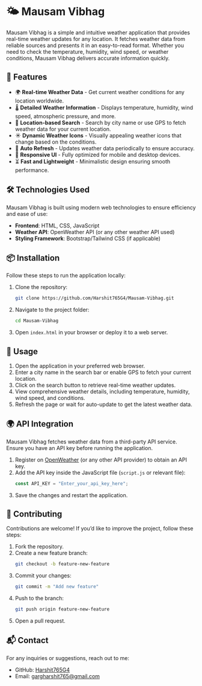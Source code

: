 # 🌤️ Mausam Vibhag

Mausam Vibhag is a simple and intuitive weather application that provides real-time weather updates for any location. It fetches weather data from reliable sources and presents it in an easy-to-read format. Whether you need to check the temperature, humidity, wind speed, or weather conditions, Mausam Vibhag delivers accurate information quickly.

## 🚀 Features

- 🌍 **Real-time Weather Data** - Get current weather conditions for any location worldwide.
- 🌡️ **Detailed Weather Information** - Displays temperature, humidity, wind speed, atmospheric pressure, and more.
- 📍 **Location-based Search** - Search by city name or use GPS to fetch weather data for your current location.
- ☀️ **Dynamic Weather Icons** - Visually appealing weather icons that change based on the conditions.
- 🔄 **Auto Refresh** - Updates weather data periodically to ensure accuracy.
- 🎨 **Responsive UI** - Fully optimized for mobile and desktop devices.
- ⏳ **Fast and Lightweight** - Minimalistic design ensuring smooth performance.

## 🛠️ Technologies Used

Mausam Vibhag is built using modern web technologies to ensure efficiency and ease of use:

- **Frontend**: HTML, CSS, JavaScript
- **Weather API**: OpenWeather API (or any other weather API used)
- **Styling Framework**: Bootstrap/Tailwind CSS (if applicable)

## 📦 Installation

Follow these steps to run the application locally:

1. Clone the repository:
   ```sh
   git clone https://github.com/Harshit765G4/Mausam-Vibhag.git
   ```
2. Navigate to the project folder:
   ```sh
   cd Mausam-Vibhag
   ```
3. Open `index.html` in your browser or deploy it to a web server.

## 🔧 Usage

1. Open the application in your preferred web browser.
2. Enter a city name in the search bar or enable GPS to fetch your current location.
3. Click on the search button to retrieve real-time weather updates.
4. View comprehensive weather details, including temperature, humidity, wind speed, and conditions.
5. Refresh the page or wait for auto-update to get the latest weather data.

## 🌍 API Integration

Mausam Vibhag fetches weather data from a third-party API service. Ensure you have an API key before running the application.

1. Register on [OpenWeather](https://openweathermap.org/) (or any other API provider) to obtain an API key.
2. Add the API key inside the JavaScript file (`script.js` or relevant file):
   ```js
   const API_KEY = "Enter_your_api_key_here";
   ```
3. Save the changes and restart the application.

## 🤝 Contributing

Contributions are welcome! If you’d like to improve the project, follow these steps:

1. Fork the repository.
2. Create a new feature branch:
   ```sh
   git checkout -b feature-new-feature
   ```
3. Commit your changes:
   ```sh
   git commit -m "Add new feature"
   ```
4. Push to the branch:
   ```sh
   git push origin feature-new-feature
   ```
5. Open a pull request.

## 📬 Contact

For any inquiries or suggestions, reach out to me:

- GitHub: [Harshit765G4](https://github.com/Harshit765G4)
- Email: [gargharshit765@gmail.com](mailto:gargharshit@gmail.com)


